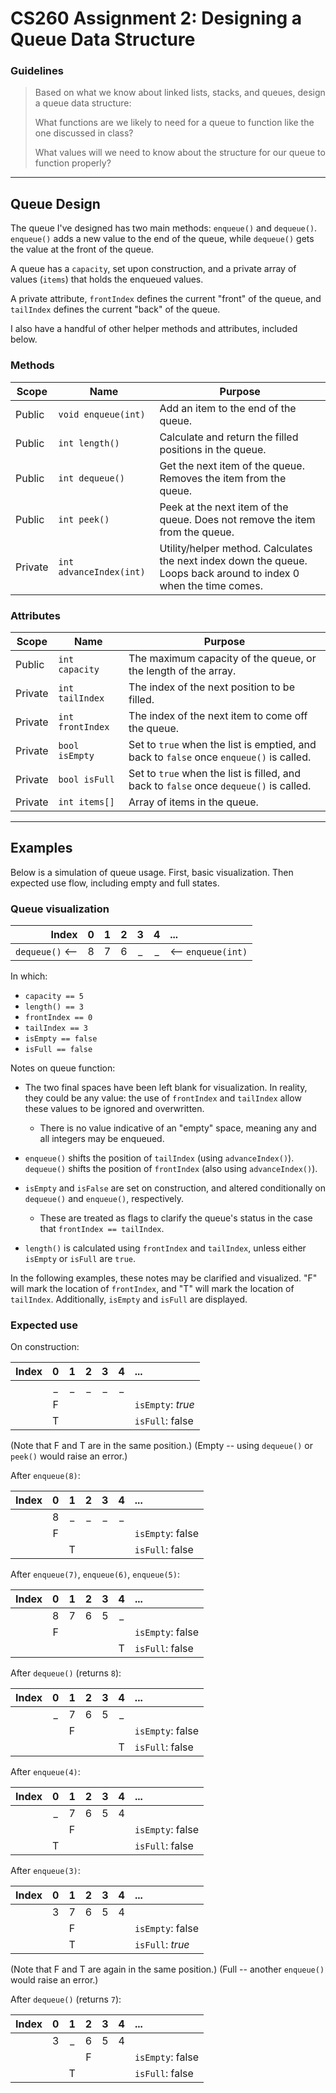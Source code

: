 # CS260 Assignment 2: Designing a Queue Data Structure

### Guidelines
> Based on what we know about linked lists, stacks, and queues, design a queue data structure:
> 
> What functions are we likely to need for a queue to function like the one discussed in class?
> 
> What values will we need to know about the structure for our queue to function properly?


---
## Queue Design

The queue I've designed has two main methods: `enqueue()` and `dequeue()`. `enqueue()` adds a new value to the end of the queue, while `dequeue()` gets the value at the front of the queue.

A queue has a `capacity`, set upon construction, and a private array of values (`items`) that holds the enqueued values. 

A private attribute, `frontIndex` defines the current "front" of the queue, and `tailIndex` defines the current "back" of the queue.

I also have a handful of other helper methods and attributes, included below.

### Methods
| Scope      | Name                    | Purpose                              |
|------------|-------------------------|--------------------------------------|
| Public     | `void enqueue(int)`     | Add an item to the end of the queue.
| Public     | `int length()`          | Calculate and return the filled positions in the queue.
| Public     | `int dequeue()`         | Get the next item of the queue. Removes the item from the queue.
| Public     | `int peek()`            | Peek at the next item of the queue. Does not remove the item from the queue.
| Private    | `int advanceIndex(int)` | Utility/helper method. Calculates the next index down the queue. Loops back around to index 0 when the time comes.

### Attributes
| Scope      | Name              | Purpose                                    |
|------------|-------------------|--------------------------------------------|
| Public     | `int capacity`    | The maximum capacity of the queue, or the length of the array.
| Private    | `int tailIndex`   | The index of the next position to be filled.
| Private    | `int frontIndex`  | The index of the next item to come off the queue.
| Private    | `bool isEmpty`    | Set to `true` when the list is emptied, and back to `false` once `enqueue()` is called.
| Private    | `bool isFull`     | Set to `true` when the list is filled, and back to `false` once `dequeue()` is called.
| Private    | `int items[]`     | Array of items in the queue.


---
## Examples

Below is a simulation of queue usage. First, basic visualization. Then expected use flow, including empty and full states.

### Queue visualization

| Index              |  0  |  1  |  2  |  3  |  4  |  ...                  |
|-------------------:|:---:|:---:|:---:|:---:|:---:|:----------------------|
|    `dequeue()` <-- |  8  |  7  |  6  |  _  |  _  | <-- `enqueue(int)`    |

In which:
* `capacity == 5`
* `length() == 3`
* `frontIndex == 0`
* `tailIndex == 3`
* `isEmpty == false`
* `isFull == false`


Notes on queue function:

* The two final spaces have been left blank for visualization. In reality, they could be any value: the use of `frontIndex` and `tailIndex` allow these values to be ignored and overwritten.
    * There is no value indicative of an "empty" space, meaning any and all integers may be enqueued.

* `enqueue()` shifts the position of `tailIndex` (using `advanceIndex()`). `dequeue()` shifts the position of `frontIndex` (also using `advanceIndex()`).

* `isEmpty` and `isFalse` are set on construction, and altered conditionally on `dequeue()` and `enqueue()`, respectively.
    * These are treated as flags to clarify the queue's status in the case that `frontIndex == tailIndex`.

* `length()` is calculated using `frontIndex` and `tailIndex`, unless either `isEmpty` or `isFull` are `true`.

In the following examples, these notes may be clarified and visualized. "F" will mark the location of `frontIndex`, and "T" will mark the location of `tailIndex`. Additionally, `isEmpty` and `isFull` are displayed.


### Expected use

On construction:

| Index             |  0  |  1  |  2  |  3  |  4  |  ...                  |
|------------------:|:---:|:---:|:---:|:---:|:---:|:----------------------|
|                   |  _  |  _  |  _  |  _  |  _  |                       |
|                   |  F  |     |     |     |     | `isEmpty`: *true*     |
|                   |  T  |     |     |     |     | `isFull`: false       |

(Note that F and T are in the same position.) 
(Empty -- using `dequeue()` or `peek()` would raise an error.)

After `enqueue(8)`:

| Index             |  0  |  1  |  2  |  3  |  4  |  ...                  |
|------------------:|:---:|:---:|:---:|:---:|:---:|:----------------------|
|                   |  8  |  _  |  _  |  _  |  _  |                       |
|                   |  F  |     |     |     |     | `isEmpty`: false      |
|                   |     |  T  |     |     |     | `isFull`: false       |

After `enqueue(7)`, `enqueue(6)`, `enqueue(5)`:

| Index             |  0  |  1  |  2  |  3  |  4  |  ...                  |
|------------------:|:---:|:---:|:---:|:---:|:---:|:----------------------|
|                   |  8  |  7  |  6  |  5  |  _  |                       |
|                   |  F  |     |     |     |     | `isEmpty`: false      |
|                   |     |     |     |     |  T  | `isFull`: false       |

After `dequeue()` (returns `8`):

| Index             |  0  |  1  |  2  |  3  |  4  |  ...                  |
|------------------:|:---:|:---:|:---:|:---:|:---:|:----------------------|
|                   |  _  |  7  |  6  |  5  |  _  |                       |
|                   |     |  F  |     |     |     | `isEmpty`: false      |
|                   |     |     |     |     |  T  | `isFull`: false       |

After `enqueue(4)`:

| Index             |  0  |  1  |  2  |  3  |  4  |  ...                  |
|------------------:|:---:|:---:|:---:|:---:|:---:|:----------------------|
|                   |  _  |  7  |  6  |  5  |  4  |                       |
|                   |     |  F  |     |     |     | `isEmpty`: false      |
|                   |  T  |     |     |     |     | `isFull`: false       |

After `enqueue(3)`:

| Index             |  0  |  1  |  2  |  3  |  4  |  ...                  |
|------------------:|:---:|:---:|:---:|:---:|:---:|:----------------------|
|                   |  3  |  7  |  6  |  5  |  4  |                       |
|                   |     |  F  |     |     |     | `isEmpty`: false      |
|                   |     |  T  |     |     |     | `isFull`: *true*      |

(Note that F and T are again in the same position.)
(Full -- another `enqueue()` would raise an error.)

After `dequeue()` (returns `7`):

| Index             |  0  |  1  |  2  |  3  |  4  |  ...                  |
|------------------:|:---:|:---:|:---:|:---:|:---:|:----------------------|
|                   |  3  |  _  |  6  |  5  |  4  |                       |
|                   |     |     |  F  |     |     | `isEmpty`: false      |
|                   |     |  T  |     |     |     | `isFull`: false       |

